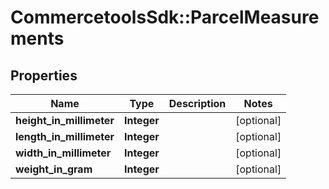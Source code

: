 # CommercetoolsSdk::ParcelMeasurements

## Properties
Name | Type | Description | Notes
------------ | ------------- | ------------- | -------------
**height_in_millimeter** | **Integer** |  | [optional] 
**length_in_millimeter** | **Integer** |  | [optional] 
**width_in_millimeter** | **Integer** |  | [optional] 
**weight_in_gram** | **Integer** |  | [optional] 

